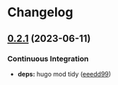 # Changelog

## [0.2.1](https://github.com/hbstack/meta/compare/recommended/v0.2.0...recommended/v0.2.1) (2023-06-11)


### Continuous Integration

* **deps:** hugo mod tidy ([eeedd99](https://github.com/hbstack/meta/commit/eeedd9931c9a5169d5e0845036b802400b46fc51))
